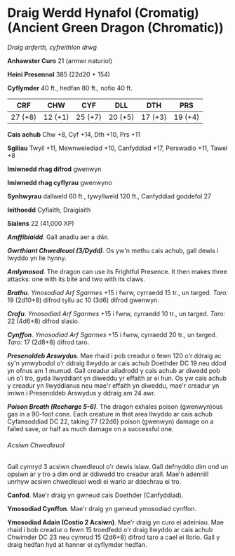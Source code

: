 # Draig Werdd Hynafol (Cromatig) (Ancient Green Dragon (Chromatic))

*Draig anferth, cyfreithlon drwg*

**Anhawster Curo** 21 (armwr naturiol)

**Heini Presennol** 385 (22d20 + 154)

**Cyflymder** 40 ft., hedfan 80 ft., nofio 40 ft.

| CRF     | CHW     | CYF     | DLL     | DTH     | PRS     |
|---------|---------|---------|---------|---------|---------|
| 27 (+8) | 12 (+1) | 25 (+7) | 20 (+5) | 17 (+3) | 19 (+4) |

**Cais achub** Chw +8, Cyf +14, Dth +10, Prs +11

**Sgiliau** Twyll +11, Mewnwelediad +10, Canfyddiad +17, Perswadio +11, Tawel +8

**Imiwnedd rhag difrod** gwenwyn

**Imiwnedd rhag cyflyrau** gwenwyno

**Synhwyrau** dallweld 60 ft., tywyllweld 120 ft., Canfyddiad goddefol 27

**Ieithoedd** Cyfiaith, Draigiaith

**Sialens** 22 (41,000 XP)

***Amffibiaidd***. Gall anadlu aer a dŵr.

***Gwrthiant Chwedleuol (3/Dydd)***. Os yw'n methu cais achub, gall dewis i lwyddo yn lle hynny.

***Amlymosod***. The dragon can use its Frightful Presence. It then makes three attacks: one with its bite and two with its claws.

***Brathu***. *Ymosodiad Arf Sgarmes* +15 i fwrw, cyrraedd 15 tr., un targed. *Taro:* 19 (2d10+8) difrod tyllu ac 10 (3d6) difrod gwenwyn.

***Crafu***. *Ymosodiad Arf Sgarmes* +15 i fwrw, cyrraedd 10 tr., un targed. *Taro:* 22 (4d6+8) difrod slasio.

***Cynffon***. *Ymosodiad Arf Sgarmes* +15 i fwrw, cyrraedd 20 tr., un targed. *Taro:* 17 (2d8+8) difrod taro.

***Presenoldeb Arswydus***. Mae rhaid i pob creadur o fewn 120 o'r ddraig ac sy'n ymwybodol o'r ddraig llwyddo ar cais achub Doethder DC 19 neu ddod yn ofnus am 1 mumud. Gall creadur ailadrodd y cais achub ar diwedd pob un o'i tro, gyda llwyddiant yn diweddu yr effaith ar ei hun. Os yw cais achub y creadur yn llwyddianus neu mae'r effaith yn diweddu, mae'r creadur yn imiwn i Presenoldeb Arswydus y ddraig am 24 awr.

***Poison Breath (Recharge 5-6)***. The dragon exhales poison (gwenwyn)ous gas in a 90-foot cone. Each creature in that area llwyddo ar cais achub Cyfansoddiad DC 22, taking 77 (22d6) poison (gwenwyn) damage on a failed save, or half as much damage on a successful one.

###### Acsiwn Chwedleuol

Gall cymryd 3 acsiwn chwedleuol o'r dewis islaw. Gall defnyddio dim ond un opsiwn ar y tro a dim ond ar ddiwedd tro creadur arall. Mae'n adennill unrhyw acsiwn chwedleuol wedi ei wario ar ddechrau ei tro.

**Canfod**. Mae'r draig yn gwneud cais Doethder (Canfyddiad).

**Ymosodiad Cynffon**. Mae'r draig yn gwneud ymosodiad cynffon.

**Ymosodiad Adain (Costio 2 Acsiwn)**. Mae'r draig yn curo ei adeiniau. Mae rhaid i bob creadur o fewn 15 troedfedd o'r draig llwyddo ar cais achub Chwimder DC 23 neu cymrud 15 (2d6+8) difrod taro a cael ei llorio. Gall y draig hedfan hyd at hanner ei cyflymder hedfan.